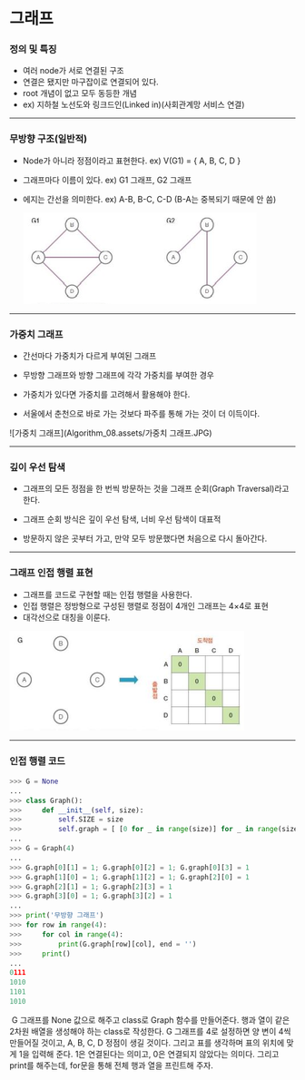# 그래프



### 정의 및 특징

- 여러 node가 서로 연결된 구조
- 연결은 됐지만 마구잡이로 연결되어 있다.
- root 개념이 없고 모두 동등한 개념
- ex) 지하철 노선도와 링크드인(Linked in)(사회관계망 서비스 연결)



---



### 무방향 구조(일반적)

- Node가 아니라 정점이라고 표현한다. ex) V(G1) = { A, B, C, D }

- 그래프마다 이름이 있다. ex) G1 그래프, G2 그래프

- 에지는 간선을 의미한다. ex) A-B, B-C, C-D (B-A는 중복되기 때문에 안 씀)

  

  ![무방향그래프](Algorithm_08.assets/무방향그래프.JPG)



---



### 가중치 그래프

- 간선마다 가중치가 다르게 부여된 그래프

- 무방향 그래프와 방향 그래프에 각각 가중치를 부여한 경우
- 가중치가 있다면 가중치를 고려해서 활용해야 한다.
- 서울에서 춘천으로 바로 가는 것보다 파주를 통해 가는 것이 더 이득이다.



![가중치 그래프](Algorithm_08.assets/가중치 그래프.JPG)

---



### 깊이 우선 탐색

- 그래프의 모든 정점을 한 번씩 방문하는 것을 그래프 순회(Graph Traversal)라고 한다.

- 그래프 순회 방식은 깊이 우선 탐색, 너비 우선 탐색이 대표적
- 방문하지 않은 곳부터 가고, 만약 모두 방문했다면 처음으로 다시 돌아간다.



---



### 그래프 인접 행렬 표현

- 그래프를 코드로 구현할 때는 인접 행렬을 사용한다.
- 인접 행렬은 정방형으로 구성된 행렬로 정점이 4개인 그래프는 4×4로 표현
- 대각선으로 대칭을 이룬다.



![인접행렬](Algorithm_08.assets/인접행렬.JPG)



---



### 인접 행렬 코드

```python
>>> G = None
...
>>> class Graph():
>>>     def __init__(self, size):
>>>         self.SIZE = size
>>>         self.graph = [ [0 for _ in range(size)] for _ in range(size)]
...       
>>> G = Graph(4)
...
>>> G.graph[0][1] = 1; G.graph[0][2] = 1; G.graph[0][3] = 1
>>> G.graph[1][0] = 1; G.graph[1][2] = 1; G.graph[2][0] = 1
>>> G.graph[2][1] = 1; G.graph[2][3] = 1
>>> G.graph[3][0] = 1; G.graph[3][2] = 1
...
>>> print('무방향 그래프')
>>> for row in range(4):
>>>     for col in range(4):
>>>         print(G.graph[row][col], end = '')
>>>     print()
...
0111
1010
1101
1010
```

​	G 그래프를 None 값으로 해주고 class로 Graph 함수를 만들어준다. 행과 열이 같은 2차원 배열을 생성해야 하는 class로 작성한다.  G 그래프를 4로 설정하면 양 변이 4씩 만들어질 것이고, A, B, C, D 정점이 생길 것이다. 그리고 표를 생각하며 표의 위치에 맞게 1을 입력해 준다. 1은 연결된다는 의미고, 0은 연결되지 않았다는 의미다. 그리고 print를 해주는데, for문을 통해 전체 행과 열을 프린트해 주자.